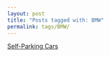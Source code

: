```yaml
---
layout: post
title: "Posts tagged with: BMW"
permalink: tags/BMW/
---
```

[Self-Parking Cars](/2011/08/self-parking-cars)
